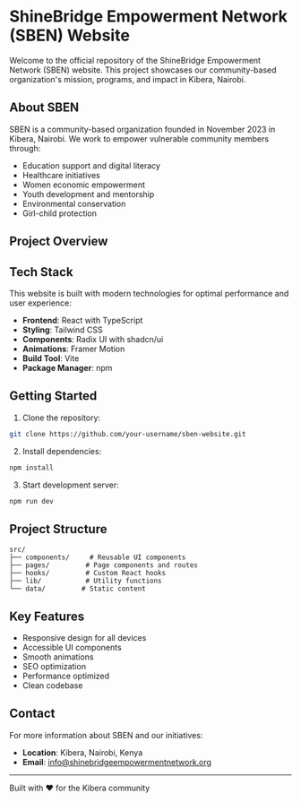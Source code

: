 # ShineBridge Empowerment Network (SBEN) Website

Welcome to the official repository of the ShineBridge Empowerment Network (SBEN) website. This project showcases our community-based organization's mission, programs, and impact in Kibera, Nairobi.

## About SBEN

SBEN is a community-based organization founded in November 2023 in Kibera, Nairobi. We work to empower vulnerable community members through:

- Education support and digital literacy
- Healthcare initiatives
- Women economic empowerment
- Youth development and mentorship
- Environmental conservation
- Girl-child protection

## Project Overview

## Tech Stack

This website is built with modern technologies for optimal performance and user experience:

- **Frontend**: React with TypeScript
- **Styling**: Tailwind CSS
- **Components**: Radix UI with shadcn/ui
- **Animations**: Framer Motion
- **Build Tool**: Vite
- **Package Manager**: npm

## Getting Started

1. Clone the repository:
```bash
git clone https://github.com/your-username/sben-website.git
```

2. Install dependencies:
```bash
npm install
```

3. Start development server:
```bash
npm run dev
```

## Project Structure

```
src/
├── components/     # Reusable UI components
├── pages/         # Page components and routes
├── hooks/         # Custom React hooks
├── lib/           # Utility functions
└── data/         # Static content
```

## Key Features

- Responsive design for all devices
- Accessible UI components
- Smooth animations
- SEO optimization
- Performance optimized
- Clean codebase

## Contact

For more information about SBEN and our initiatives:

- **Location**: Kibera, Nairobi, Kenya
- **Email**: info@shinebridgeempowermentnetwork.org

---

Built with ❤️ for the Kibera community
